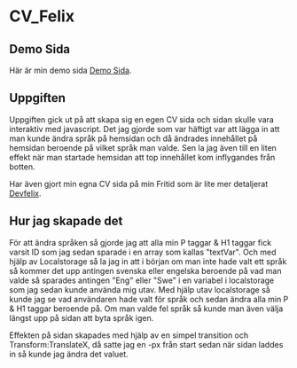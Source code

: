 # CV_Felix
 
## Demo Sida
Här är min demo sida [Demo Sida](https://frontfelix.github.io/CvFelix/).

## Uppgiften
Uppgiften gick ut på att skapa sig en egen CV sida och sidan skulle vara interaktiv med javascript. Det jag gjorde som var häftigt var att lägga in att man kunde ändra språk på hemsidan och då ändrades innehållet på hemsidan beroende på vilket språk man valde. Sen la jag även till en liten effekt när man startade hemsidan att top innehållet kom inflygandes från botten.

Har även gjort min egna CV sida på min Fritid som är lite mer detaljerat [Devfelix](https://devfelix.com/).

## Hur jag skapade det
För att ändra språken så gjorde jag att alla min P taggar & H1 taggar fick varsit ID som jag sedan sparade i en array som kallas "textVar". Och med hjälp av Localstorage så la jag in att i början om man inte hade valt ett språk så kommer det upp antingen svenska eller engelska beroende på vad man valde så sparades antingen "Eng" eller "Swe" i en variabel i localstorage som jag sedan kunde använda mig utav.
Med hjälp utav localstorage så kunde jag se vad användaren hade valt för språk och sedan ändra alla min P & H1 taggar beroende på. 
Om man valde fel språk så kunde man även välja längst upp på sidan att byta språk igen.

Effekten på sidan skapades med hjälp av en simpel transition och Transform:TranslateX, då satte jag en -px från start sedan när sidan laddes in så kunde jag ändra det valuet. 

